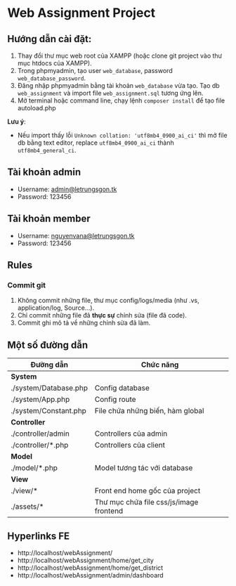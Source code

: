 # Web Assignment Project
## Hướng dẫn cài đặt:
1. Thay đổi thư mục web root của XAMPP (hoặc clone git project vào thư mục htdocs của XAMPP).
2. Trong phpmyadmin, tạo user `web_database`, password `web_database_password`.
3. Đăng nhập phpmyadmin bằng tài khoản `web_database` vừa tạo. Tạo db `web_assignment` và import file `web_assignment.sql` tương ứng lên.
4. Mở terminal hoặc command line, chạy lệnh ```composer install``` để tạo file autoload.php

**Lưu ý**: 
- Nếu import thấy lỗi `Unknown collation: 'utf8mb4_0900_ai_ci'` thì mở file db bằng text editor, replace `utf8mb4_0900_ai_ci` thành `utf8mb4_general_ci`.

## Tài khoản admin
- Username: admin@letrungsgon.tk
- Password: 123456

## Tài khoản member
- Username: nguyenvana@letrungsgon.tk
- Password: 123456

## Rules
### Commit git
1. Không commit những file, thư mục config/logs/media (như .vs, application/log, Source...).
2. Chỉ commit những file đã **thực sự** chỉnh sửa (file đã code).
3. Commit ghi mô tả về những chỉnh sửa đã làm.

## Một số đường dẫn
Đường dẫn|Chức năng
---|---
**System**|
./system/Database.php|Config database
./system/App.php|Config route
./system/Constant.php|File chứa những biến, hàm global
**Controller**|
./controller/admin|Controllers của admin
./controller/*.php|Controllers của client
**Model**|
./model/*.php|Model tương tác với database
**View**|
./view/*|Front end home gốc của project
./assets/*|Thư mục chứa file css/js/image frontend

## Hyperlinks FE
* http://localhost/webAssignment/
* http://localhost/webAssignment/home/get_city
* http://localhost/webAssignment/home/get_district
* http://localhost/webAssignment/admin/dashboard